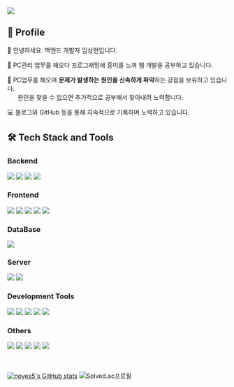 <img src="https://capsule-render.vercel.app/api?type=waving&color=auto&height=300&section=header&text=Sanghyun.Im&fontSize=90&animation=fadeIn&fontAlignY=38&descAlignY=51&descAlign=62"  /> 

## 🚀 Profile
👋 안녕하세요. 백엔드 개발자 임상현입니다.

👀 PC관리 업무를 해오다 프로그래밍에 흥미를 느껴 웹 개발을 공부하고 있습니다.

💪 PC업무를 해오며 <strong>문제가 발생하는 원인을 신속하게 파악</strong>하는 강점을 보유하고 있습니다.
<br>&nbsp;&nbsp;&nbsp;&nbsp;&nbsp;&nbsp;원인을 찾을 수 없으면 추가적으로 공부해서 찾아내려 노력합니다.

💻 블로그와 GitHub 등을 통해 지속적으로 기록하며 노력하고 있습니다.

## 🛠 Tech Stack and Tools

 ### Backend
 <div>
  <img src="https://img.shields.io/badge/Java-007396?style=for-the-badge&logo=c%2B%2B&logoColor=white">
  <img src="https://img.shields.io/badge/Spring-6DB33F?style=for-the-badge&logo=Spring&logoColor=white">
  <img src="https://img.shields.io/badge/Spring Boot-6DB33F?style=for-the-badge&logo=spring boot&logoColor=white">
  <img src="https://img.shields.io/badge/Docker-2496ED?style=for-the-badge&logo=Docker&logoColor=white">
</div>

### Frontend
<div>
 <img src="https://img.shields.io/badge/html5-E34F26?style=for-the-badge&logo=html5&logoColor=white"> 
 <img src="https://img.shields.io/badge/css-1572B6?style=for-the-badge&logo=css3&logoColor=white"> 
 <img src="https://img.shields.io/badge/javascript-F7DF1E?style=for-the-badge&logo=javascript&logoColor=black"> 
 <img src="https://img.shields.io/badge/bootstrap-7952B3?style=for-the-badge&logo=bootstrap&logoColor=white">
 <img src="https://img.shields.io/badge/jQuery-0769AD?style=for-the-badge&logo=jQuery&logoColor=white"/> 
</div>

### DataBase
<div>
 <img src="https://img.shields.io/badge/mysql-4479A1?style=for-the-badge&logo=mysql&logoColor=white">
</div>

### Server
<div>
 <img src="https://img.shields.io/badge/apache tomcat-F8DC75?style=for-the-badge&logo=apachetomcat&logoColor=black">
 <img src="https://img.shields.io/badge/Amazon AWS-232F3E?style=for-the-badge&logo=amazon aws&logoColor=white"> 
</div>

### Development Tools
<div>
 <img src="https://img.shields.io/badge/IntelliJ-2496ED?style=for-the-badge&logo=IntelliJ%20IDEA&logoColor=white">
 <img src="https://img.shields.io/badge/STS-6DB33F?style=for-the-badge&logo=spring&logoColor=white">
 <img src="https://img.shields.io/badge/VSCode-007ACC?style=for-the-badge&logo=visualstudiocode&logoColor=white">
 <img src="https://img.shields.io/badge/sourcetree-0052CC?style=for-the-badge&logo=sourcetree&logoColor=white">
 <img src="https://img.shields.io/badge/Postman-FF6C37?style=for-the-badge&logo=postman&logoColor=white">
</div>

### Others
<div>
 <img src="https://img.shields.io/badge/Git-F05032?style=for-the-badge&logo=c%2B%2B&logoColor=white"/>
 <img src="https://img.shields.io/badge/github-181717?style=for-the-badge&logo=github&logoColor=white">
 <img src="https://img.shields.io/badge/gradle-02303A?style=for-the-badge&logo=gradle&logoColor=white">
 <img src="https://img.shields.io/badge/maven-C71A36?style=for-the-badge&logo=apachemaven&logoColor=white">
 <img src="https://img.shields.io/badge/Microsoft Excel-217346?style=for-the-badge&logo=c%2B%2B&logoColor=white"/>
</div>

<br>
<br>


[![noyes5's GitHub stats](https://github-readme-stats.vercel.app/api?username=noyes5)](https://github.com/noyes5/github-readme-stats)  ![Solved.ac프로필](http://mazassumnida.wtf/api/v2/generate_badge?boj=noyes5)

</div>
